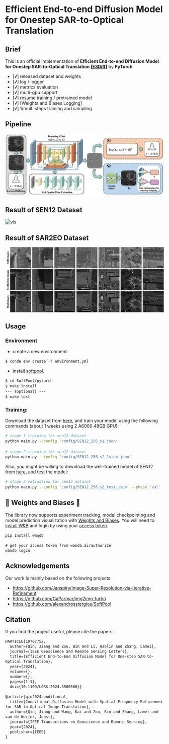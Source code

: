 <!--
 * @Description: 
 * @Date: 2024-11-23 12:26:20
 * @LastEditTime: 2024-11-23 16:41:34
 * @FilePath: /QJ/E3Diff/README.md
-->
# Efficient End-to-end Diffusion Model for Onestep SAR-to-Optical Translation

## Brief
This is an official implementation of **Efficient End-to-end Diffusion Model for Onestep SAR-to-Optical Translation [(E3Diff)](https://ieeexplore.ieee.org/document/10767752)** by **PyTorch**.
- [√] released dataset and weights
- [√] log / logger
- [√] metrics evaluation
- [√] multi-gpu support
- [√] resume training / pretrained model
- [√] [Weights and Biases Logging]
- [√] 1/multi steps training and sampling

## Pipeline
![vis](/doc/pipeline.png)

## Result of SEN12 Dataset
![vis](/doc/sen12_vis.png)

## Result of SAR2EO Dataset
![vis](/doc/sar2eo_vis.png)




## Usage
### Environment
- create a new environment:
```bash
$ conda env create -f environment.yml

```

- install [softpool](https://github.com/alexandrosstergiou/SoftPool).
```bash
$ cd SoftPool/pytorch
$ make install
--- (optional) ---
$ make test
```


### Training:
Download the dataset from [here](https://drive.google.com/drive/folders/1KZMXgHsXUuztxPI44jKeFj29KYHLbopP?usp=sharing), and train your model using the following commands (about 1 weeks using 2 A6000 48GB GPU):


```bash
# stage 1 training for sen12 dataset
python main.py --config 'config/SEN12_256_s1.json'

# stage 2 training for sen12 dataset
python main.py --config 'config/SEN12_256_s2_1step.json'

```

Also, you might be willing to download the well-trained model of SEN12 from [here](https://drive.google.com/drive/folders/1KZMXgHsXUuztxPI44jKeFj29KYHLbopP?usp=sharing), and test the model:

```bash
# stage 2 validation for sen12 dataset
python main.py --config 'config/SEN12_256_s2_test.json' --phase 'val'  --seed 1
```



## 🚀 Weights and Biases 🎉

The library now supports experiment tracking, model checkpointing and model prediction visualization with [Weights and Biases](https://wandb.ai/site). You will need to [install W&B](https://pypi.org/project/wandb/) and login by using your [access token](https://wandb.ai/authorize). 

```
pip install wandb

# get your access token from wandb.ai/authorize
wandb login
```




## Acknowledgements

Our work is mainly based on the following projects:

- https://github.com/Janspiry/Image-Super-Resolution-via-Iterative-Refinement
- https://github.com/GaParmar/img2img-turbo
- https://github.com/alexandrosstergiou/SoftPool



## Citation
If you find the project useful, please cite the papers:



```
@ARTICLE{10767752,
  author={Qin, Jiang and Zou, Bin and Li, Haolin and Zhang, Lamei},
  journal={IEEE Geoscience and Remote Sensing Letters}, 
  title={Efficient End-to-End Diffusion Model for One-step SAR-to-Optical Translation}, 
  year={2024},
  volume={},
  number={},
  pages={1-1},
  doi={10.1109/LGRS.2024.3506566}}

@article{qin2024conditional,
  title={Conditional Diffusion Model with Spatial-Frequency Refinement for SAR-to-Optical Image Translation},
  author={Qin, Jiang and Wang, Kai and Zou, Bin and Zhang, Lamei and van de Weijer, Joost},
  journal={IEEE Transactions on Geoscience and Remote Sensing},
  year={2024},
  publisher={IEEE}
}

```
